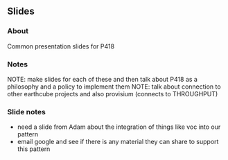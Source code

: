 ## Slides

### About
Common presentation slides for P418

### Notes
NOTE:   make slides for each of these and then talk about P418 as a philosophy and a policy to implement them
NOTE: talk about connection to other earthcube projects and also provisium (connects to THROUGHPUT)

### Slide notes
* need a slide from Adam about the integration of things like voc into our pattern
* email google and see if there is any material they can share to support this pattern
    
